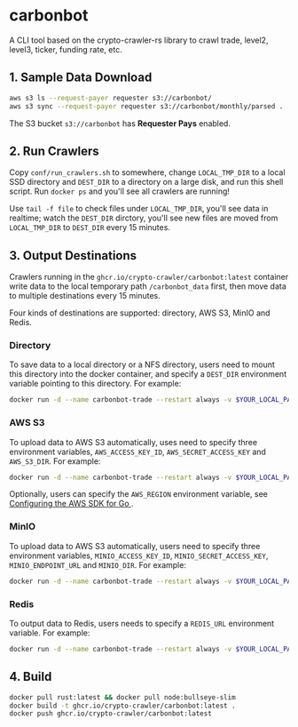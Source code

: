 # carbonbot

A CLI tool based on the crypto-crawler-rs library to crawl trade, level2, level3, ticker, funding rate, etc.

## 1. Sample Data Download

```bash
aws s3 ls --request-payer requester s3://carbonbot/
aws s3 sync --request-payer requester s3://carbonbot/monthly/parsed .
```

The S3 bucket `s3://carbonbot` has **Requester Pays** enabled.


## 2. Run Crawlers

Copy `conf/run_crawlers.sh` to somewhere, change `LOCAL_TMP_DIR` to a local SSD directory and `DEST_DIR` to a directory on a large disk, and run this shell script. Run `docker ps` and you'll see all crawlers are running! 

Use `tail -f file` to check files under `LOCAL_TMP_DIR`, you'll see data in realtime; watch the `DEST_DIR` dirctory, you'll see new files are moved from  `LOCAL_TMP_DIR` to `DEST_DIR` every 15 minutes.

## 3. Output Destinations

Crawlers running in the `ghcr.io/crypto-crawler/carbonbot:latest` container write data to the local temporary path `/carbonbot_data` first, then move data to multiple destinations every 15 minutes.

Four kinds of destinations are supported: directory, AWS S3, MinIO and Redis.

### Directory

To save data to a local directory or a NFS directory, users need to mount this directory into the docker container, and specify a `DEST_DIR` environment variable pointing to this directory. For example:

```bash
docker run -d --name carbonbot-trade --restart always -v $YOUR_LOCAL_PATH:/carbonbot_data -v $DEST_DIR:/dest_dir -e DEST_DIR=/dest_dir -u "$(id -u):$(id -g)" ghcr.io/crypto-crawler/carbonbot:latest pm2-runtime start pm2.trade.config.js
```

### AWS S3

To upload data to AWS S3 automatically, uses need to specify three environment variables, `AWS_ACCESS_KEY_ID`, `AWS_SECRET_ACCESS_KEY` and `AWS_S3_DIR`. For example:

```bash
docker run -d --name carbonbot-trade --restart always -v $YOUR_LOCAL_PATH:/carbonbot_data -e AWS_ACCESS_KEY_ID="YOUR_ACCESS_KEY" -e AWS_SECRET_ACCESS_KEY="YOUR_SECRET_KEY" -e AWS_S3_DIR="s3://YOUR_BUCKET/path" -u "$(id -u):$(id -g)" ghcr.io/crypto-crawler/carbonbot:latest pm2-runtime start pm2.trade.config.js
```

Optionally, users can specify the `AWS_REGION` environment variable, see [Configuring the AWS SDK for Go
](https://docs.aws.amazon.com/sdk-for-go/v1/developer-guide/configuring-sdk.html).

### MinIO

To upload data to AWS S3 automatically, users need to specify three environment variables, `MINIO_ACCESS_KEY_ID`, `MINIO_SECRET_ACCESS_KEY`, `MINIO_ENDPOINT_URL` and `MINIO_DIR`. For example:

```bash
docker run -d --name carbonbot-trade --restart always -v $YOUR_LOCAL_PATH:/carbonbot_data -e MINIO_ACCESS_KEY_ID="YOUR_ACCESS_KEY" -e MINIO_SECRET_ACCESS_KEY="YOUR_SECRET_KEY" -e MINIO_ENDPOINT_URL="http://ip:9000" -e MINIO_DIR="minio://YOUR_BUCKET/path" -u "$(id -u):$(id -g)" ghcr.io/crypto-crawler/carbonbot:latest pm2-runtime start pm2.trade.config.js
```

### Redis

To output data to Redis, users needs to specify a `REDIS_URL` environment variable. For example:

```bash
docker run -d --name carbonbot-trade --restart always -v $YOUR_LOCAL_PATH:/carbonbot_data -e REDIS_URL=redis://172.17.0.1:6379 -u "$(id -u):$(id -g)" ghcr.io/crypto-crawler/carbonbot:latest pm2-runtime start pm2.trade.config.js
```


## 4. Build

```bash
docker pull rust:latest && docker pull node:bullseye-slim
docker build -t ghcr.io/crypto-crawler/carbonbot:latest .
docker push ghcr.io/crypto-crawler/carbonbot:latest
```
